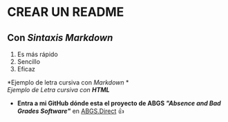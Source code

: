 # **CREAR UN README**
## Con *Sintaxis* _Markdown_


1. Es más rápido
2. Sencillo
3. Eficaz 

*Ejemplo de letra cursiva con _Markdown_ *  
<em>Ejemplo de Letra cursiva con <Strong>HTML</Strong></em> 

* __Entra a mi GitHub dónde esta el proyecto de ABGS ***"Absence and Bad Grades Software"***__ en [ABGS.Direct](https://github.com/Camilo-Tiria/Absence-and-Bad-Grades-Software-ABGS-) :+1:
